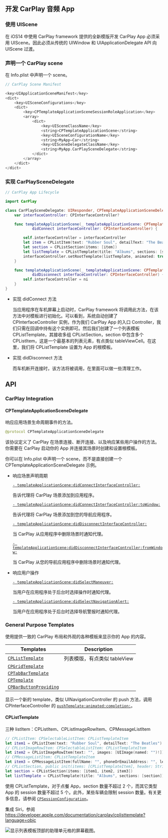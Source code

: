 ## 开发 CarPlay 音频 App

### 使用 UIScene

在 iOS14 中使用 CarPlay framework 提供的全新模版开发 CarPlay App 必须采用 UIScene。因此必须从传统的 UIWindow 和 UIApplicationDelegate API 向 UIScene 过渡。

### 声明一个 CarPlay scene

在 Info.plist 中声明一个 scene。

```swift
// CarPlay Scene Manifest

<key>UIApplicationSceneManifest</key>
<dict>
    <key>UISceneConfigurations</key>
    <dict>
        <key>CPTemplateApplicationSceneSessionRoleApplication</key>
        <array>
            <dict>
                <key>UISceneClassName</key>
                <string>CPTemplateApplicationScene</string>
                <key>UISceneConfigurationName</key>
                <string>MyApp—Car</string>
                <key>UISceneDelegateClassName</key>
                <string>MyApp.CarPlaySceneDelegate</string>
            </dict>
        </array>
    </dict>
</dict>
```

### 实现 CarPlaySceneDelegate

```swift
// CarPlay App Lifecycle

import CarPlay

class CarPlaySceneDelegate: UIResponder, CPTemplateApplicationSceneDelegate {
    var interfaceController: CPInterfaceController?

    func templateApplicationScene(_ templateApplicationScene: CPTemplateApplicationScene,
            didConnect interfaceController: CPInterfaceController) {

        self.interfaceController = interfaceController
        let item = CPListItem(text: "Rubber Soul", detailText: "The Beatles")
        let section = CPListSection(items: [item])
        let listTemplate = CPListTemplate(title: "Albums", sections: [section])
        interfaceController.setRootTemplate(listTemplate, animated: true)
    }

    func templateApplicationScene(_ templateApplicationScene: CPTemplateApplicationScene,
            didDisconnect interfaceController: CPInterfaceController) {
        self.interfaceController = ni
    }
}
```

* 实现 didConnect 方法

  当应用程序在车机屏幕上启动时，CarPlay framework 将调用此方法，在该方法中对模板进行初始化。可以看到，系统自动创建了 CPInterfaceController 实例，作为我们 CarPlay App 的入口 Controller，我们只需在回调中持有这个实例即可。然后我们创建了一个列表模板 CPListTemplate，其接收多组 CPListSection，section 中包含多个 CPListItem，这是一个最基本的列表元素，有点类似 tableViewCell。在这里，我们将 CPListTemplate 设置为 App 的根模板。

* 实现 didDisconnect 方法

  而车机断开连接时，该方法将被调用，在里面可以做一些清理工作。





## API

### CarPlay Integration

#### CPTemplateApplicationSceneDelegate

响应应用场景生命周期事件的方法。

```swift
@protocol CPTemplateApplicationSceneDelegate
```

该协议定义了 CarPlay 在场景连接、断开连接、以及响应某些用户操作的方法。你需要在 CarPlay 启动你的 App 并连接其场景时创建和设置根模板。

你可以在 Info.plist 中声明一个 scene，而不是直接创建一个 CPTemplateApplicationSceneDelegate 示例。

* 响应场景声明周期

  [`- templateApplicationScene:didConnectInterfaceController:`](https://developer.apple.com/documentation/carplay/cptemplateapplicationscenedelegate/3578119-templateapplicationscene?language=objc)

  告诉代理将 CarPlay 场景添加到应用程序。

  [`- templateApplicationScene:didConnectInterfaceController:toWindow:`](https://developer.apple.com/documentation/carplay/cptemplateapplicationscenedelegate/3340482-templateapplicationscene?language=objc)

  告诉代理将 CarPlay 场景添加到您的导航应用程序。

  [`- templateApplicationScene:didDisconnectInterfaceController:`](https://developer.apple.com/documentation/carplay/cptemplateapplicationscenedelegate/3578120-templateapplicationscene?language=objc)

  当 CarPlay 从应用程序中删除场景时通知代理。

  [`- templateApplicationScene:didDisconnectInterfaceController:fromWindow:`](https://developer.apple.com/documentation/carplay/cptemplateapplicationscenedelegate/3340483-templateapplicationscene?language=objc)

  当 CarPlay 从您的导航应用程序中删除场景时通知代理。

* 响应用户操作

  [`- templateApplicationScene:didSelectManeuver:`](https://developer.apple.com/documentation/carplay/cptemplateapplicationscenedelegate/3340484-templateapplicationscene?language=objc)

  当用户在应用程序处于后台时选择操作时通知代理。

  [`- templateApplicationScene:didSelectNavigationAlert:`](https://developer.apple.com/documentation/carplay/cptemplateapplicationscenedelegate/3340485-templateapplicationscene?language=objc)

  当用户在应用程序处于后台时选择导航警报时通知代理。

### General Purpose Templates

使用提供一致的 CarPlay 布局和外观的各种模板来显示你的 App 的内容。

| Templates                                                    | Description                  |
| ------------------------------------------------------------ | ---------------------------- |
| [`CPListTemplate`](https://developer.apple.com/documentation/carplay/cplisttemplate?language=objc) | 列表模版，有点类似 tableView |
| [`CPGridTemplate`](https://developer.apple.com/documentation/carplay/cpgridtemplate?language=objc) |                              |
| [`CPTabBarTemplate`](https://developer.apple.com/documentation/carplay/cptabbartemplate?language=objc) |                              |
| [`CPTemplate`](https://developer.apple.com/documentation/carplay/cptemplate?language=objc) |                              |
| [`CPBarButtonProviding`](https://developer.apple.com/documentation/carplay/cpbarbuttonproviding?language=objc) |                              |

显示一个新的 template，类似 UINavigationController 的 push 方法，调用 CPInterfaceController 的 [`pushTemplate:animated:completion:`](https://developer.apple.com/documentation/carplay/cpinterfacecontroller/3650358-pushtemplate?language=objc)。

#### CPListTemplate

三种 listItem：CPListItem、CPListImageRowItem、CPMessageListItem

```swift
// CPListItem: CPSelectableListItem: CPListTemplateItem
let item1 = CPListItem(text: "Rubber Soul", detailText: "The Beatles")
// CPListImageRowItem: CPSelectableListItem: CPListTemplateItem
let item2 = CPListImageRowItem(text: "", images: [UIImage(named: "")!])
// CPMessageListItem: CPListTemplateItem
let item3 = CPMessageListItem(fullName: "", phoneOrEmailAddress: "", leadingConfiguration: CPMessageListItemLeadingConfiguration(), trailingConfiguration: nil, detailText: nil, trailingText: nil)
// CPListSection, public init(items: [CPListTemplateItem], header: String?, sectionIndexTitle: String?)
let section = CPListSection(items: [item1, item2, item3])
let listTemplate = CPListTemplate(title: "Albums", sections: [section])
```

使用 CPListTemplate，对于点餐 App，section 数量不超过 2 个，而其它类型 App 的 session 数量不超过 5 个。此外，某些车辆会限制 session 数量。有关更多信息，请参阅 [`CPSessionConfiguration`](https://developer.apple.com/documentation/carplay/cpsessionconfiguration?language=objc)。

集成 Siri，参阅 https://developer.apple.com/documentation/carplay/cplisttemplate?language=objc

![显示列表模板顶部的助理单元格的屏幕截图。](https://docs-assets.developer.apple.com/published/49959584ba/rendered2x-1619630673.png)

